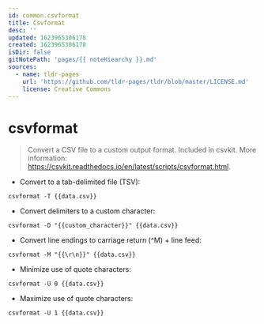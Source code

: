 ```yaml
---
id: common.csvformat
title: Csvformat
desc: ''
updated: 1623965306178
created: 1623965306178
isDir: false
gitNotePath: 'pages/{{ noteHiearchy }}.md'
sources:
  - name: tldr-pages
    url: 'https://github.com/tldr-pages/tldr/blob/master/LICENSE.md'
    license: Creative Commons
---
```

# csvformat

> Convert a CSV file to a custom output format.
> Included in csvkit.
> More information: <https://csvkit.readthedocs.io/en/latest/scripts/csvformat.html>.

- Convert to a tab-delimited file (TSV):

`csvformat -T {{data.csv}}`

- Convert delimiters to a custom character:

`csvformat -D "{{custom_character}}" {{data.csv}}`

- Convert line endings to carriage return (^M) + line feed:

`csvformat -M "{{\r\n}}" {{data.csv}}`

- Minimize use of quote characters:

`csvformat -U 0 {{data.csv}}`

- Maximize use of quote characters:

`csvformat -U 1 {{data.csv}}`

